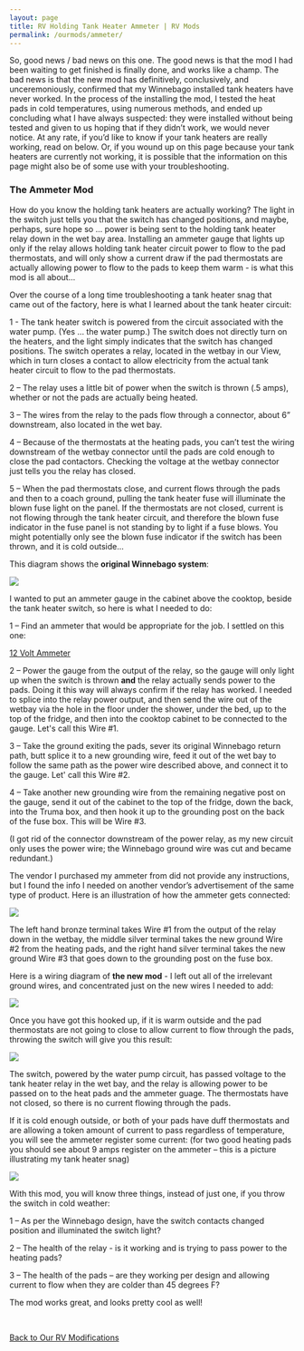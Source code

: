 ```yaml
---
layout: page
title: RV Holding Tank Heater Ammeter | RV Mods
permalink: /ourmods/ammeter/
---
```


So, good news / bad news on this one.  The good news is that the mod I had been waiting to get finished is finally done, and works like a champ.  The bad news is that the new mod has definitively, conclusively, and unceremoniously, confirmed that my Winnebago installed tank heaters have never worked.  In the process of the installing the mod, I tested the heat pads in cold temperatures, using numerous methods, and ended up concluding what I have always suspected: they were installed without being tested and given to us hoping that if they didn’t work, we would never notice.  At any rate, if you’d like to know if your tank heaters are really working, read on below.  Or, if you wound up on this page because your tank heaters are currently not working, it is possible that the information on this page might also be of some use with your troubleshooting.

<h3>The Ammeter Mod</h3>

How do you know the holding tank heaters are actually working?  The light in the switch just tells you that the switch has changed positions, and maybe, perhaps, sure hope so ... power is being sent to the holding tank heater relay down in the wet bay area.  Installing an ammeter gauge that lights up only if the relay allows holding tank heater circuit power to flow to the pad thermostats, and will only show a current draw if the pad thermostats are actually allowing power to flow to the pads to keep them warm - is what this mod is all about...

Over the course of a long time troubleshooting a tank heater snag that came out of the factory, here is what I learned about the tank heater circuit:

1 - The tank heater switch is powered from the circuit associated with the water pump.  (Yes ... the water pump.)  The switch does not directly turn on the heaters, and the light simply indicates that the switch has changed positions.  The switch operates a relay, located in the wetbay in our View, which in turn closes a contact to allow electricity from the actual tank heater circuit to flow to the pad thermostats.  

2 – The relay uses a little bit of power when the switch is thrown (.5 amps), whether or not the pads are actually being heated.

3 – The wires from the relay to the pads flow through a connector, about 6” downstream, also located in the wet bay.

4 – Because of the thermostats at the heating pads, you can’t test the wiring downstream of the wetbay connector until the pads are cold enough to close the pad contactors.  Checking the voltage at the wetbay connector just tells you the relay has closed.

5 – When the pad thermostats close, and current flows through the pads and then to a coach ground, pulling the tank heater fuse will illuminate the blown fuse light on the panel.  If the thermostats are not closed, current is not flowing through the tank heater circuit, and therefore the blown fuse indicator in the fuse panel is not standing by to light if a fuse blows.  You might potentially only see the blown fuse indicator if the switch has been thrown, and it is cold outside...

This diagram shows the **original Winnebago system**:

<img src="/assets/weboriginalheatercircuit.jpg"/>

I wanted to put an ammeter gauge in the cabinet above the cooktop, beside the tank heater switch, so here is what I needed to do:

1 – Find an ammeter that would be appropriate for the job.  I settled on this one:

<a href = "https://www.amazon.ca/gp/product/B08FX7JZ5D/ref=ppx_yo_dt_b_asin_title_o00_s01?ie=UTF8&psc=1 " target="_blank">12 Volt Ammeter </a>

2 – Power the gauge from the output of the relay, so the gauge will only light up when the switch is thrown **and** the relay actually sends power to the pads.  Doing it this way will always confirm if the relay has worked.  I needed to splice into the relay power output, and then send the wire out of the wetbay via the hole in the floor under the shower, under the bed, up to the top of the fridge, and then into the cooktop cabinet to be connected to the gauge.  Let's call this Wire #1.

3 – Take the ground exiting the pads, sever its original Winnebago return path, butt splice it to a new grounding wire, feed it out of the wet bay to follow the same path as the power wire described above, and connect it to the gauge.  Let' call this Wire #2.

4 – Take another new grounding wire from the remaining negative post on the gauge, send it out of the cabinet to the top of the fridge, down the back, into the Truma box, and then hook it up to the grounding post on the back of the fuse box.  This will be Wire #3.

(I got rid of the connector downstream of the power relay, as my new circuit only uses the power wire; the Winnebago ground wire was cut and became redundant.)

The vendor I purchased my ammeter from did not provide any instructions, but I found the info I needed on another vendor’s advertisement of the same type of product.  Here is an illustration of how the ammeter gets connected:

<img src="/assets/webammeterdiagram2.jpg"/>

The left hand bronze terminal takes Wire #1 from the output of the relay down in the wetbay, the middle silver terminal takes the new ground Wire #2 from the heating pads, and the right hand silver terminal takes the new ground Wire #3 that goes down to the grounding post on the fuse box.  

Here is a wiring diagram of **the new mod** - I left out all of the irrelevant ground wires, and concentrated just on the new wires I needed to add:

<img src="/assets/webammeterdiagramV5.jpg"/>

Once you have got this hooked up, if it is warm outside and the pad thermostats are not going to close to allow current to flow through the pads, throwing the switch will give you this result:

<img src="/assets/webammeter16.jpg"/>

The switch, powered by the water pump circuit, has passed voltage to the tank heater relay in the wet bay, and the relay is allowing power to be passed on to the heat pads and the ammeter guage.  The thermostats have not closed, so there is no current flowing through the pads.

If it is cold enough outside, or both of your pads have duff thermostats and are  allowing a token amount of current to pass regardless of temperature, you will see the ammeter register some current:  (for two good heating pads you should see about 9 amps register on the ammeter – this is a picture illustrating my tank heater snag)

<img src="/assets/webammeter17.jpg"/>

With this mod, you will know three things, instead of just one, if you throw the switch in cold weather:

1 – As per the Winnebago design, have the switch contacts changed position and illuminated the switch light?

2 – The health of the relay - is it working and is trying to pass power to the heating pads?

3 – The health of the pads – are they working per design and allowing current to flow when they are colder than 45 degrees F?

The mod works great, and looks pretty cool as well!



<br>

[Back to Our RV Modifications](/ourmods/)
